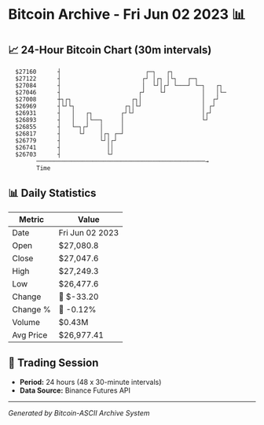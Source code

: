 # Bitcoin Archive - Fri Jun 02 2023 📊

## 📈 24-Hour Bitcoin Chart (30m intervals)

```
  $27160      ┤                        ┌─┐   ┌┐                
  $27122      ┤                       ┌┘ │┌┐ │└┐   ┌─┐         
  $27084      ┤                       │  └┘│┌┘ └───┘ └─┐   ┌┐  
  $27046      ┤                      ┌┘    └┘          │   │└─ 
  $27008      ┼┐┌┐                 ┌┐│                 │  ┌┘   
  $26969      ┤└┘└┐              ┌┐│└┘                 │ ┌┘    
  $26931      ┤   │   ┌┐        ┌┘└┘                   │┌┘     
  $26893      ┤   │   │└──┐     │                      └┘      
  $26855      ┤   └─┐┌┘   │     │                              
  $26817      ┤     └┘    │┌┐ ┌─┘                              
  $26779      ┤           └┘│┌┘                                
  $26741      ┤             ││                                 
  $26703      ┤             └┘                                 
        ────────────────────────────────────────────────→
        Time
```

## 📊 Daily Statistics

| Metric | Value |
|--------|-------|
| Date | Fri Jun 02 2023 |
| Open | $27,080.8 |
| Close | $27,047.6 |
| High | $27,249.3 |
| Low | $26,477.6 |
| Change | 🔴 $-33.20 |
| Change % | 🔴 -0.12% |
| Volume | $0.43M |
| Avg Price | $26,977.41 |

## 📅 Trading Session

- **Period:** 24 hours (48 x 30-minute intervals)
- **Data Source:** Binance Futures API

---
*Generated by Bitcoin-ASCII Archive System*
